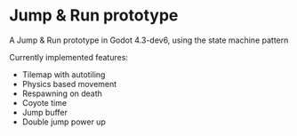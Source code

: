 # Jump & Run prototype
A Jump & Run prototype in Godot 4.3-dev6, using the state machine pattern

Currently implemented features:
* Tilemap with autotiling
* Physics based movement
* Respawning on death
* Coyote time
* Jump buffer
* Double jump power up